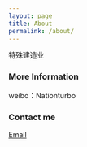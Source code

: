 ```yaml
---
layout: page
title: About
permalink: /about/
---
```


特殊建造业
### More Information

weibo：Nationturbo

### Contact me

[Email](mailto:q137163@163.com)
